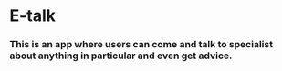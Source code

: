 # E-talk
### This is an app where users can come and talk to specialist about anything in particular and even get advice.

